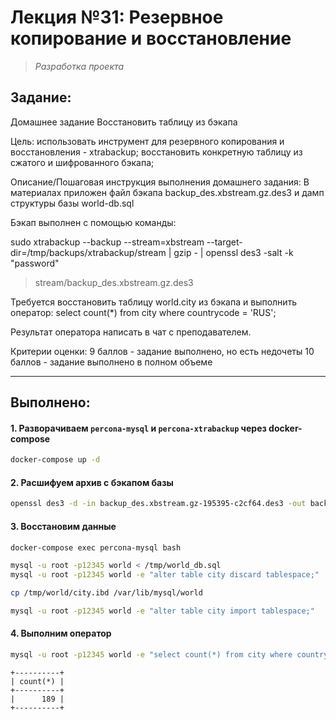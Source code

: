 # **Лекция №31: Резервное копирование и восстановление**
> _Разработка проекта_

## **Задание:**
Домашнее задание
Восстановить таблицу из бэкапа

Цель:
использовать инструмент для резервного копирования и восстановления - xtrabackup;
восстановить конкретную таблицу из сжатого и шифрованного бэкапа;


Описание/Пошаговая инструкция выполнения домашнего задания:
В материалах приложен файл бэкапа backup_des.xbstream.gz.des3 и дамп структуры базы world-db.sql

Бэкап выполнен с помощью команды:

sudo xtrabackup --backup --stream=xbstream
--target-dir=/tmp/backups/xtrabackup/stream
| gzip - | openssl des3 -salt -k "password"
> stream/backup_des.xbstream.gz.des3

Требуется восстановить таблицу world.city из бэкапа и выполнить оператор:
select count(*) from city where countrycode = 'RUS';

Результат оператора написать в чат с преподавателем.


Критерии оценки:
9 баллов - задание выполнено, но есть недочеты
10 баллов - задание выполнено в полном объеме

---

## **Выполнено:**

#### 1. Разворачиваем  `percona-mysql` и `percona-xtrabackup` через docker-compose
~~~bash
docker-compose up -d
~~~

#### 2. Расшифуем архив с бэкапом базы
~~~bash
openssl des3 -d -in backup_des.xbstream.gz-195395-c2cf64.des3 -out backup_des.xbstream.gz -k "password"
~~~

#### 3. Восстановим данные

~~~bash
docker-compose exec percona-mysql bash
~~~

~~~bash
mysql -u root -p12345 world < /tmp/world_db.sql
mysql -u root -p12345 world -e "alter table city discard tablespace;"

cp /tmp/world/city.ibd /var/lib/mysql/world

mysql -u root -p12345 world -e "alter table city import tablespace;"
~~~

#### 4. Выполним оператор

~~~bash
mysql -u root -p12345 world -e "select count(*) from city where countrycode = 'RUS';"
~~~

~~~console
+----------+
| count(*) |
+----------+
|      189 |
+----------+
~~~